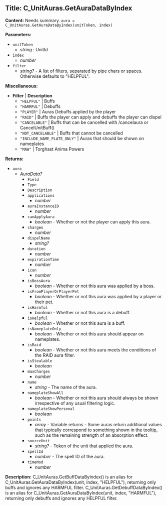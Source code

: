 ## Title: C_UnitAuras.GetAuraDataByIndex

**Content:**
Needs summary.
`aura = C_UnitAuras.GetAuraDataByIndex(unitToken, index)`

**Parameters:**
- `unitToken`
  - *string* : UnitId
- `index`
  - *number*
- `filter`
  - *string?* - A list of filters, separated by pipe chars or spaces. Otherwise defaults to "HELPFUL".

**Miscellaneous:**
- **Filter** | **Description**
  - `"HELPFUL"` | Buffs
  - `"HARMFUL"` | Debuffs
  - `"PLAYER"` | Auras Debuffs applied by the player
  - `"RAID"` | Buffs the player can apply and debuffs the player can dispel
  - `"CANCELABLE"` | Buffs that can be cancelled with /cancelaura or CancelUnitBuff()
  - `"NOT_CANCELABLE"` | Buffs that cannot be cancelled
  - `"INCLUDE_NAME_PLATE_ONLY"` | Auras that should be shown on nameplates
  - `"MAW"` | Torghast Anima Powers

**Returns:**
- `aura`
  - *AuraData?*
    - `Field`
    - `Type`
    - `Description`
    - `applications`
      - *number*
    - `auraInstanceID`
      - *number*
    - `canApplyAura`
      - *boolean* - Whether or not the player can apply this aura.
    - `charges`
      - *number*
    - `dispelName`
      - *string?*
    - `duration`
      - *number*
    - `expirationTime`
      - *number*
    - `icon`
      - *number*
    - `isBossAura`
      - *boolean* - Whether or not this aura was applied by a boss.
    - `isFromPlayerOrPlayerPet`
      - *boolean* - Whether or not this aura was applied by a player or their pet.
    - `isHarmful`
      - *boolean* - Whether or not this aura is a debuff.
    - `isHelpful`
      - *boolean* - Whether or not this aura is a buff.
    - `isNameplateOnly`
      - *boolean* - Whether or not this aura should appear on nameplates.
    - `isRaid`
      - *boolean* - Whether or not this aura meets the conditions of the RAID aura filter.
    - `isStealable`
      - *boolean*
    - `maxCharges`
      - *number*
    - `name`
      - *string* - The name of the aura.
    - `nameplateShowAll`
      - *boolean* - Whether or not this aura should always be shown irrespective of any usual filtering logic.
    - `nameplateShowPersonal`
      - *boolean*
    - `points`
      - *array* - Variable returns - Some auras return additional values that typically correspond to something shown in the tooltip, such as the remaining strength of an absorption effect.
    - `sourceUnit`
      - *string?* - Token of the unit that applied the aura.
    - `spellId`
      - *number* - The spell ID of the aura.
    - `timeMod`
      - *number*

**Description:**
C_UnitAuras.GetBuffDataByIndex() is an alias for C_UnitAuras.GetAuraDataByIndex(unit, index, "HELPFUL"), returning only buffs and ignores any HARMFUL filter.
C_UnitAuras.GetDebuffDataByIndex() is an alias for C_UnitAuras.GetAuraDataByIndex(unit, index, "HARMFUL"), returning only debuffs and ignores any HELPFUL filter.